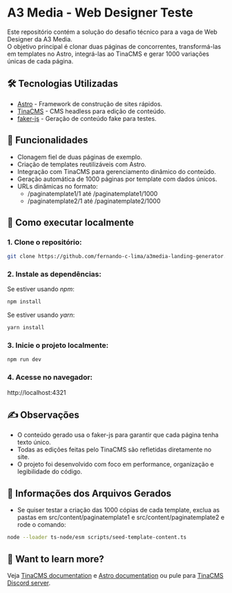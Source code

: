 # A3 Media - Web Designer Teste

Este repositório contém a solução do desafio técnico para a vaga de Web Designer da A3 Media.  
O objetivo principal é clonar duas páginas de concorrentes, transformá-las em templates no Astro, integrá-las ao TinaCMS e gerar 1000 variações únicas de cada página.

## 🛠 Tecnologias Utilizadas

- [Astro](https://astro.build/) - Framework de construção de sites rápidos.
- [TinaCMS](https://tina.io/) - CMS headless para edição de conteúdo.
- [faker-js](https://fakerjs.dev/) - Geração de conteúdo fake para testes.

## 🚀 Funcionalidades

- Clonagem fiel de duas páginas de exemplo.
- Criação de templates reutilizáveis com Astro.
- Integração com TinaCMS para gerenciamento dinâmico do conteúdo.
- Geração automática de 1000 páginas por template com dados únicos.
- URLs dinâmicas no formato:
  - /paginatemplate1/1 até /paginatemplate1/1000
  - /paginatemplate2/1 até /paginatemplate2/1000

## 🧪 Como executar localmente

### 1. Clone o repositório:

```bash
git clone https://github.com/fernando-c-lima/a3media-landing-generator.git
```

### 2. Instale as dependências:

Se estiver usando *npm*:
```bash
npm install
```

Se estiver usando *yarn*:
```bash
yarn install
```
### 3. Inicie o projeto localmente:

```bash
npm run dev
```

### 4. Acesse no navegador:


http://localhost:4321


## ✍️ Observações

- O conteúdo gerado usa o faker-js para garantir que cada página tenha texto único.
- Todas as edições feitas pelo TinaCMS são refletidas diretamente no site.
- O projeto foi desenvolvido com foco em performance, organização e legibilidade do código.

## 🧞 Informações dos Arquivos Gerados

 - Se quiser testar a criação das 1000 cópias de cada template, exclua as pastas em src/content/paginatemplate1 e src/content/paginatemplate2 e rode o comando:
```bash
node --loader ts-node/esm scripts/seed-template-content.ts
```




## 👀 Want to learn more?

Veja [TinaCMS documentation](https://tina.io/docs) e [Astro documentation](https://docs.astro.build) ou pule para [TinaCMS Discord server](https://discord.gg/cG2UNREu).

